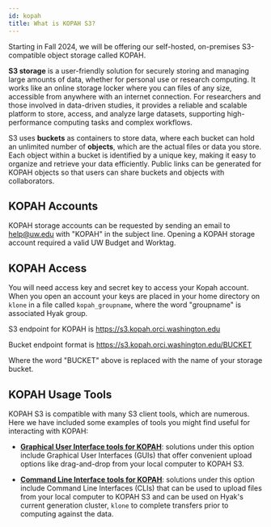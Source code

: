 ```yaml
---
id: kopah
title: What is KOPAH S3? 
---
```



Starting in Fall 2024, we will be offering our self-hosted, on-premises S3-compatible object storage called KOPAH. 

**S3 storage** is a user-friendly solution for securely storing and managing large amounts of data, whether for personal use or research computing. It works like an online storage locker where you can files of any size, accessible from anywhere with an internet connection. For researchers and those involved in data-driven studies, it provides a reliable and scalable platform to store, access, and analyze large datasets, supporting high-performance computing tasks and complex workflows. 

S3 uses **buckets** as containers to store data, where each bucket can hold an unlimited number of **objects**, which are the actual files or data you store. Each object within a bucket is identified by a unique key, making it easy to organize and retrieve your data efficiently. Public links can be generated for KOPAH objects so that users can share buckets and objects with collaborators. 

## KOPAH Accounts
KOPAH storage accounts can be requested by sending an email to help@uw.edu with "KOPAH" in the subject line. Opening a KOPAH storage account required a valid UW Budget and Worktag. 

## KOPAH Access
You will need access key and secret key to access your Kopah account. When you open an account your keys are placed in your home directory on `klone` in a file called `kopah_groupname`, where the word "groupname" is associated Hyak group.

S3 endpoint for KOPAH is https://s3.kopah.orci.washington.edu

Bucket endpoint format is https://s3.kopah.orci.washington.edu/BUCKET

Where the word "BUCKET" above is replaced with the name of your storage bucket. 

## KOPAH Usage Tools

KOPAH S3 is compatible with many S3 client tools, which are numerous. Here we have included some examples of tools you might find useful for interacting with KOPAH:

* [**Graphical User Interface tools for KOPAH**](https://hyak.uw.edu/docs/storage/gui): solutions under this option include Graphical User Interfaces (GUIs) that offer convenient upload options like drag-and-drop from your local computer to KOPAH S3. 

* [**Command Line Interface tools for KOPAH**](https://hyak.uw.edu/docs/storage/cli): solutions under this option include Command Line Interfaces (CLIs) that can be used to upload files from your local computer to KOPAH S3 and can be used on Hyak's current generation cluster, `klone` to complete transfers prior to computing against the data.


